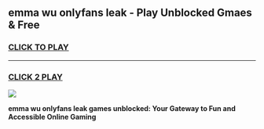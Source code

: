 
## emma wu onlyfans leak - Play Unblocked Gmaes & Free
<h3>
<a href="https://premium.freeplayer.one?title=emma_wu_onlyfans_leak&ref=20F">CLICK TO PLAY</a></h3>
<hr>

<h3>
<a href="https://premium.freeplayer.one?title=emma_wu_onlyfans_leak&ref=20F">CLICK 2 PLAY</a>
  
</h3>

<a href="https://premium.freeplayer.one?title=emma_wu_onlyfans_leak&ref=20F/"><img src="https://clearcache.store/games.png"></a>


**emma wu onlyfans leak games unblocked: Your Gateway to Fun and Accessible Online Gaming**
